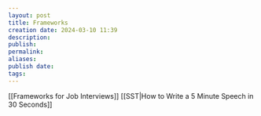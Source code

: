 ```yaml
---
layout: post
title: Frameworks
creation date: 2024-03-10 11:39
description: 
publish: 
permalink: 
aliases: 
publish date: 
tags:
---
```

[[Frameworks for Job Interviews]]
[[SST|How to Write a 5 Minute Speech in 30 Seconds]]
